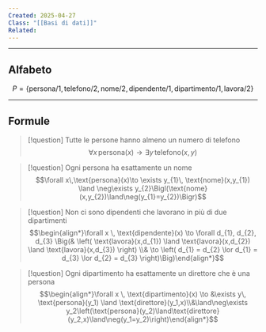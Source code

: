 ```yaml
---
Created: 2025-04-27
Class: "[[Basi di dati]]"
Related:
---
```

---
## Alfabeto
$$
P=\{\text{persona/1},\text{telefono/2},\text{nome/2}, \text{dipendente/1},\text{dipartimento/1},\text{lavora/2}\}
$$

---
## Formule

>[!question] Tutte le persone hanno almeno un numero di telefono
>$$\forall x \,\text{persona}(x)\to \exists y\,\text{telefono}(x,y)$$

>[!question] Ogni persona ha esattamente un nome
>$$\forall x\,\text{persona}(x)\to \exists y_{1}\, \text{nome}(x,y_{1}) \land \neg\exists y_{2}\Bigl(\text{nome}(x,y_{2})\land\neg(y_{1}=y_{2})\Bigr)$$

>[!question] Non ci sono dipendenti che lavorano in più di due dipartimenti
>$$\begin{align*}\forall x \, \text{dipendente}(x) \to \forall d_{1}, d_{2}, d_{3} \Big(& \left( \text{lavora}(x,d_{1}) \land \text{lavora}(x,d_{2}) \land \text{lavora}(x,d_{3}) \right) \\& \to \left( d_{1} = d_{2} \lor d_{1} = d_{3} \lor d_{2} = d_{3} \right)\Big)\end{align*}$$

>[!question] Ogni dipartimento ha esattamente un direttore che è una persona
>$$\begin{align*}\forall x \, \text{dipartimento}(x) \to &\exists y\, \text{persona}(y_1) \land \text{direttore}(y_1,x)\\&\land\neg\exists y_2\left(\text{persona}(y_2)\land\text{direttore}(y_2,x)\land\neg(y_1=y_2)\right)\end{align*}$$



